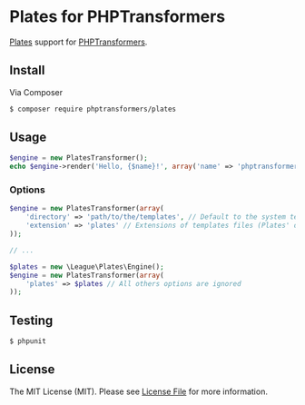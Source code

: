 # Plates for PHPTransformers

[Plates](http://platesphp.com/) support for [PHPTransformers](http://github.com/phptransformers/phptransformer).

## Install

Via Composer

``` bash
$ composer require phptransformers/plates
```

## Usage

``` php
$engine = new PlatesTransformer();
echo $engine->render('Hello, {$name}!', array('name' => 'phptransformers');
```

### Options

``` php
$engine = new PlatesTransformer(array(
    'directory' => 'path/to/the/templates', // Default to the system temporary directory
    'extension' => 'plates' // Extensions of templates files (Plates' default: "php")
));

// ...

$plates = new \League\Plates\Engine();
$engine = new PlatesTransformer(array(
    'plates' => $plates // All others options are ignored
));
```

## Testing

``` bash
$ phpunit
```

## License

The MIT License (MIT). Please see [License File](LICENSE) for more information.